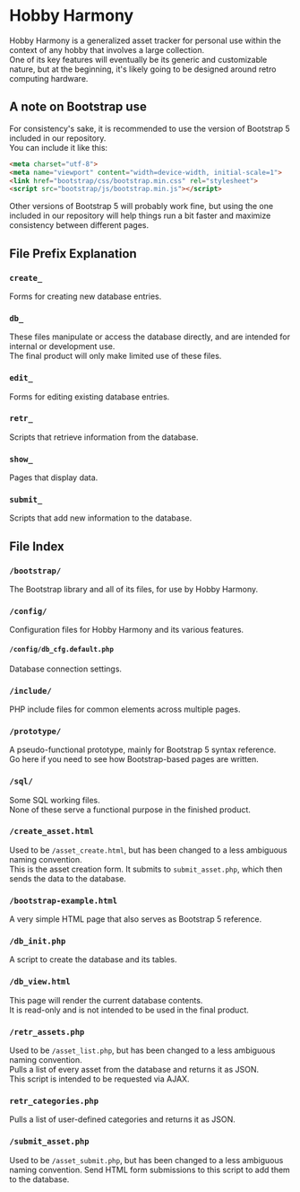 # Hobby Harmony  
Hobby Harmony is a generalized asset tracker for personal use within the context of any hobby that involves a large collection.  
One of its key features will eventually be its generic and customizable nature, but at the beginning, it's likely going to be designed around retro computing hardware.  
## A note on Bootstrap use  
For consistency's sake, it is recommended to use the version of Bootstrap 5 included in our repository.  
You can include it like this:  
```html
<meta charset="utf-8">
<meta name="viewport" content="width=device-width, initial-scale=1">
<link href="bootstrap/css/bootstrap.min.css" rel="stylesheet">
<script src="bootstrap/js/bootstrap.min.js"></script>
```
Other versions of Bootstrap 5 will probably work fine, but using the one included in our repository will help things run a bit faster and maximize consistency between different pages.  
## File Prefix Explanation  
### `create_`  
Forms for creating new database entries.  
### `db_`  
These files manipulate or access the database directly, and are intended for internal or development use.  
The final product will only make limited use of these files.  
### `edit_`  
Forms for editing existing database entries.  
### `retr_`  
Scripts that retrieve information from the database.  
### `show_`  
Pages that display data.  
### `submit_`  
Scripts that add new information to the database.  
## File Index  
### `/bootstrap/`
The Bootstrap library and all of its files, for use by Hobby Harmony.  
### `/config/`  
Configuration files for Hobby Harmony and its various features.  
#### `/config/db_cfg.default.php`  
Database connection settings.  
### `/include/`  
PHP include files for common elements across multiple pages.  
### `/prototype/`  
A pseudo-functional prototype, mainly for Bootstrap 5 syntax reference.  
Go here if you need to see how Bootstrap-based pages are written.  
### `/sql/`  
Some SQL working files.  
None of these serve a functional purpose in the finished product.  
### `/create_asset.html`  
Used to be `/asset_create.html`, but has been changed to a less ambiguous naming convention.  
This is the asset creation form. It submits to `submit_asset.php`, which then sends the data to the database.  
### `/bootstrap-example.html`  
A very simple HTML page that also serves as Bootstrap 5 reference.  
### `/db_init.php`  
A script to create the database and its tables.  
### `/db_view.html`  
This page will render the current database contents.  
It is read-only and is not intended to be used in the final product.  
### `/retr_assets.php`  
Used to be `/asset_list.php`, but has been changed to a less ambiguous naming convention.  
Pulls a list of every asset from the database and returns it as JSON.  
This script is intended to be requested via AJAX.  
### `retr_categories.php`  
Pulls a list of user-defined categories and returns it as JSON.  
### `/submit_asset.php`  
Used to be `/asset_submit.php`, but has been changed to a less ambiguous naming convention.
Send HTML form submissions to this script to add them to the database.  